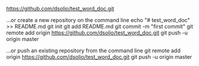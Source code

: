 https://github.com/dsolio/test_word_doc.git

…or create a new repository on the command line
echo "# test_word_doc" >> README.md
git init
git add README.md
git commit -m "first commit"
git remote add origin https://github.com/dsolio/test_word_doc.git
git push -u origin master


…or push an existing repository from the command line 
git remote add origin https://github.com/dsolio/test_word_doc.git
git push -u origin master



